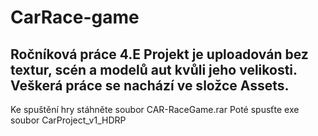 # CarRace-game
Ročníková práce 4.E
Projekt je uploadován bez textur, scén a modelů aut kvůli jeho velikosti.
Veškerá práce se nachází ve složce Assets.
------------------------------------------------------------------------
Ke spuštění hry stáhněte soubor CAR-RaceGame.rar
Poté spusťte exe soubor CarProject_v1_HDRP
